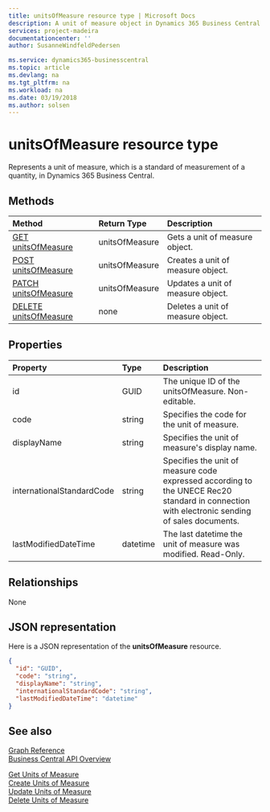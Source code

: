 ```yaml
---
title: unitsOfMeasure resource type | Microsoft Docs
description: A unit of measure object in Dynamics 365 Business Central.
services: project-madeira
documentationcenter: ''
author: SusanneWindfeldPedersen

ms.service: dynamics365-businesscentral
ms.topic: article
ms.devlang: na
ms.tgt_pltfrm: na
ms.workload: na
ms.date: 03/19/2018
ms.author: solsen
---
```


# unitsOfMeasure resource type
Represents a unit of measure, which is a standard of measurement of a quantity, in Dynamics 365 Business Central.

## Methods

| Method       | Return Type  |Description|
|:---------------|:--------|:----------|
|[GET unitsOfMeasure](../api/dynamics_unitsofmeasure_get.md)|unitsOfMeasure|Gets a unit of measure object.|
|[POST unitsOfMeasure](../api/dynamics_create_unitsofmeasure.md)|unitsOfMeasure|Creates a unit of measure object.|
|[PATCH unitsOfMeasure](../api/dynamics_unitsofmeasure_update.md)|unitsOfMeasure|Updates a unit of measure object.|
|[DELETE unitsOfMeasure](../api/dynamics_unitsofmeasure_delete.md)|none|Deletes a unit of measure object.|

## Properties
| Property	   | Type	|Description|
|:---------------|:--------|:----------|
|id|GUID|The unique ID of the unitsOfMeasure. Non-editable.|
|code|string|Specifies the code for the unit of measure.|
|displayName|string|Specifies the unit of measure's display name.|
|internationalStandardCode|string|Specifies the unit of measure code expressed according to the UNECE Rec20 standard in connection with electronic sending of sales documents.|
|lastModifiedDateTime|datetime|The last datetime the unit of measure was modified. Read-Only.|  


## Relationships
None

## JSON representation

Here is a JSON representation of the **unitsOfMeasure** resource.

```json
{
  "id": "GUID",
  "code": "string",
  "displayName": "string",
  "internationalStandardCode": "string",
  "lastModifiedDateTime": "datetime"
}

```

## See also
[Graph Reference](../api/dynamics_graph_reference.md)  
[Business Central API Overview](../dynamics-business-central-concept-overview.md)  

[Get Units of Measure](../api/dynamics_unitsofmeasure_get.md)  
[Create Units of Measure](../api/dynamics_create_unitsofmeasure.md)  
[Update Units of Measure](../api/dynamics_unitsofmeasure_update.md)  
[Delete Units of Measure](../api/dynamics_unitsofmeasure_delete.md)  